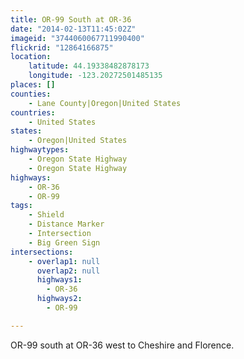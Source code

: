 ```yaml
---
title: OR-99 South at OR-36
date: "2014-02-13T11:45:02Z"
imageid: "3744060067711990400"
flickrid: "12864166875"
location:
    latitude: 44.19338482878173
    longitude: -123.20272501485135
places: []
counties:
    - Lane County|Oregon|United States
countries:
    - United States
states:
    - Oregon|United States
highwaytypes:
    - Oregon State Highway
    - Oregon State Highway
highways:
    - OR-36
    - OR-99
tags:
    - Shield
    - Distance Marker
    - Intersection
    - Big Green Sign
intersections:
    - overlap1: null
      overlap2: null
      highways1:
        - OR-36
      highways2:
        - OR-99

---
```

OR-99 south at OR-36 west to Cheshire and Florence.
